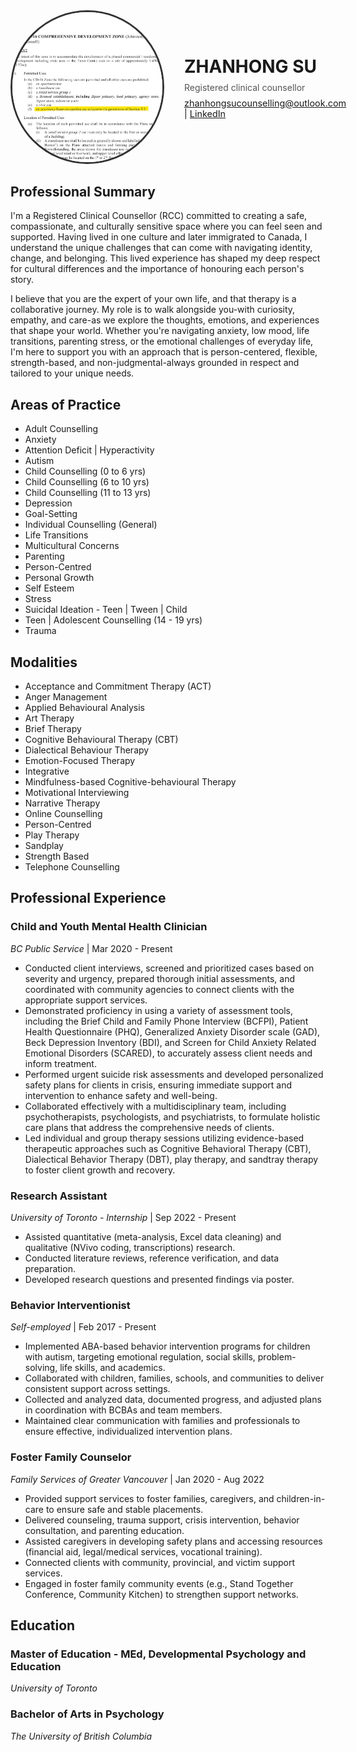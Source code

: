 <div style="display: flex; align-items: center; margin-bottom: 2rem;">
  <img src="ZONING.jpg" alt="ZHANHONG PHOTO" style="width: 240px; height: 240px; border-radius: 50%; object-fit: cover; border: 3px solid #333; margin-right: 2rem;">
  <div>
    <h1 style="margin: 0;">ZHANHONG SU</h1>
    <p style="margin: 0.5rem 0; color: #555;">Registered clinical counsellor</p>
    <p style="margin: 0; font-size: 0.9rem;">
      <a href="mailto:zhanhongsucounselling@outlook.com">zhanhongsucounselling@outlook.com</a> | 
      <a href="https://www.linkedin.com/in/viola-su-b67143166/">LinkedIn</a> 
    </p>
  </div>
</div>

## Professional Summary
I'm a Registered Clinical Counsellor (RCC) committed to creating a safe, compassionate, and culturally sensitive space where you can feel seen and supported. Having lived in one culture and later immigrated to Canada, I understand the unique challenges that can come with navigating identity, change, and belonging. This lived experience has shaped my deep respect for cultural differences and the importance of honouring each person's story.</br>

I believe that you are the expert of your own life, and that therapy is a collaborative journey. My role is to walk alongside you-with curiosity, empathy, and care-as we explore the thoughts, emotions, and experiences that shape your world. Whether you're navigating anxiety, low mood, life transitions, parenting stress, or the emotional challenges of everyday life, I'm here to support you with an approach that is person-centered, flexible, strength-based, and non-judgmental-always grounded in respect and tailored to your unique needs.

## Areas of Practice
- Adult Counselling
- Anxiety
- Attention Deficit | Hyperactivity
- Autism
- Child Counselling (0 to 6 yrs)
- Child Counselling (6 to 10 yrs)
- Child Counselling (11 to 13 yrs)
- Depression
- Goal-Setting
- Individual Counselling (General)
- Life Transitions
- Multicultural Concerns
- Parenting
- Person-Centred
- Personal Growth
- Self Esteem
- Stress
- Suicidal Ideation - Teen | Tween | Child
- Teen | Adolescent Counselling (14 - 19 yrs)
- Trauma


## Modalities
- Acceptance and Commitment Therapy (ACT)
- Anger Management
- Applied Behavioural Analysis
- Art Therapy
- Brief Therapy
- Cognitive Behavioural Therapy (CBT)
- Dialectical Behaviour Therapy
- Emotion-Focused Therapy
- Integrative
- Mindfulness-based Cognitive-behavioural Therapy
- Motivational Interviewing
- Narrative Therapy
- Online Counselling
- Person-Centred
- Play Therapy
- Sandplay
- Strength Based
- Telephone Counselling


## Professional Experience

### Child and Youth Mental Health Clinician  
*BC Public Service* | Mar 2020 - Present  
- Conducted client interviews, screened and prioritized cases based on severity and urgency, prepared thorough initial assessments, and coordinated with community agencies to connect clients with the appropriate support services.
- Demonstrated proficiency in using a variety of assessment tools, including the Brief Child and Family Phone Interview (BCFPI), Patient Health Questionnaire (PHQ), Generalized Anxiety Disorder scale (GAD), Beck Depression Inventory (BDI), and Screen for Child Anxiety Related Emotional Disorders (SCARED), to accurately assess client needs and inform treatment.
- Performed urgent suicide risk assessments and developed personalized safety plans for clients in crisis, ensuring immediate support and intervention to enhance safety and well-being.
- Collaborated effectively with a multidisciplinary team, including psychotherapists, psychologists, and psychiatrists, to formulate holistic care plans that address the comprehensive needs of clients.
- Led individual and group therapy sessions utilizing evidence-based therapeutic approaches such as Cognitive Behavioral Therapy (CBT), Dialectical Behavior Therapy (DBT), play therapy, and sandtray therapy to foster client growth and recovery.

### Research Assistant 
*University of Toronto - Internship* | Sep 2022 - Present 

- Assisted quantitative (meta-analysis, Excel data cleaning) and qualitative (NVivo coding, transcriptions) research.
- Conducted literature reviews, reference verification, and data preparation.
- Developed research questions and presented findings via poster.

### Behavior Interventionist 
*Self-employed* | Feb 2017 - Present

- Implemented ABA-based behavior intervention programs for children with autism, targeting emotional regulation, social skills, problem-solving, life skills, and academics.
- Collaborated with children, families, schools, and communities to deliver consistent support across settings.
- Collected and analyzed data, documented progress, and adjusted plans in coordination with BCBAs and team members.
- Maintained clear communication with families and professionals to ensure effective, individualized intervention plans.

### Foster Family Counselor
*Family Services of Greater Vancouver* | Jan 2020 - Aug 2022

- Provided support services to foster families, caregivers, and children-in-care to ensure safe and stable placements.
- Delivered counseling, trauma support, crisis intervention, behavior consultation, and parenting education.
- Assisted caregivers in developing safety plans and accessing resources (financial aid, legal/medical services, vocational training).
- Connected clients with community, provincial, and victim support services.
- Engaged in foster family community events (e.g., Stand Together Conference, Community Kitchen) to strengthen support networks.

## Education

### Master of Education - MEd, Developmental Psychology and Education
*University of Toronto* 

### Bachelor of Arts in Psychology  
*The University of British Columbia* 


